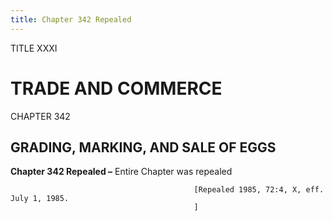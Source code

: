```yaml
---
title: Chapter 342 Repealed
---
```


TITLE XXXI
                                             
TRADE AND COMMERCE
==================

CHAPTER 342
                                             
GRADING, MARKING, AND SALE OF EGGS
----------------------------------

**Chapter 342 Repealed –** Entire Chapter was repealed


                                             [Repealed 1985, 72:4, X, eff. July 1, 1985.
                                             ]
